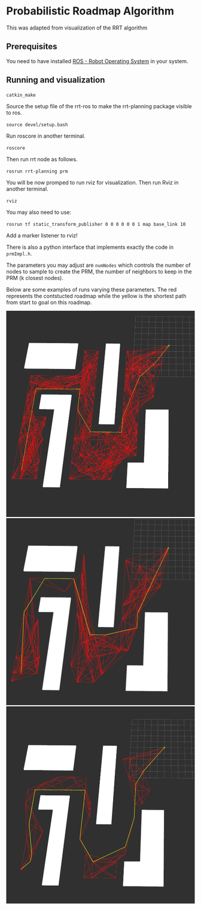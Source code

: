 # Probabilistic Roadmap Algorithm

This was adapted from visualization of the RRT algorithm


## Prerequisites
You need to have installed [ROS - Robot Operating System](http://www.ros.org/) in your system.

## Running and visualization

`catkin_make`

Source the setup file of the rrt-ros to make the rrt-planning package visible to ros.

`source devel/setup.bash` 

Run roscore in another terminal.

`roscore`

Then run rrt node as follows.

`rosrun rrt-planning prm`

You will be now promped to run rviz for visualization. Then run Rviz in another terminal.

`rviz`

You may also need to use:

`rosrun tf static_transform_publisher 0 0 0 0 0 0 1 map base_link 10`

Add a marker listener to rviz!


There is also a python interface that implements exactly the code in `prmImpl.h`.

The parameters you may adjust are `numNodes` which controls the number of nodes to sample to create the PRM, the number of neighbors to keep in the PRM (k closest nodes).

Below are some examples of runs varying these parameters. The red represents the contstucted roadmap while the yellow is the shortest path from start to goal on this roadmap.

![200 nodes 10 neighbors](n200k10.png)
![50 nodes 10 neighbors](n50k10.png)
![50 nodes 5 neighbors](n50k5.png)
